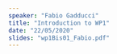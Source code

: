 ```yaml
---
speaker: "Fabio Gadducci"
title: "Introduction to WP1"
date: "22/05/2020"
slides: "wp1Bis01_Fabio.pdf"
---
```

